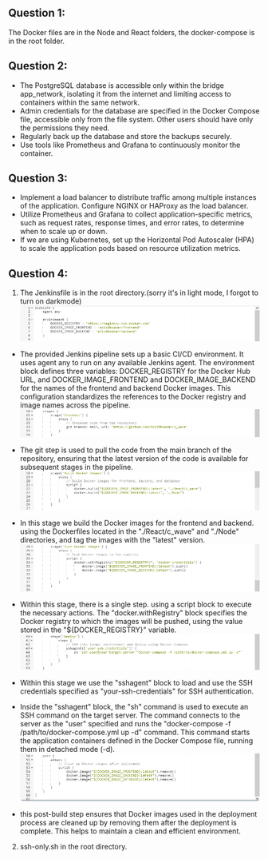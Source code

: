 ## Question 1:
The Docker files are in the Node and React folders, the docker-compose is in the root folder.

## Question 2:
- The PostgreSQL database is accessible only within the bridge app_network, isolating it from the internet and limiting access to containers within the same network.
- Admin credentials for the database are specified in the Docker Compose file, accessible only from the file system. Other users should have only the permissions they need.
- Regularly back up the database and store the backups securely.
- Use tools like Prometheus and Grafana to continuously monitor the container.

## Question 3:
- Implement a load balancer to distribute traffic among multiple instances of the application. Configure NGINX or HAProxy as the load balancer.
- Utilize Prometheus and Grafana to collect application-specific metrics, such as request rates, response times, and error rates, to determine when to scale up or down.
- If we are using Kubernetes, set up the Horizontal Pod Autoscaler (HPA) to scale the application pods based on resource utilization metrics.

## Question 4:
1. The Jenkinsfile is in the root directory.(sorry it's in light mode, I forgot to turn on darkmode)
![Alt text](./images/0.png)
- The provided Jenkins pipeline sets up a basic CI/CD environment. It uses agent any to run on any available Jenkins agent. The environment block defines three variables: DOCKER_REGISTRY for the Docker Hub URL, and DOCKER_IMAGE_FRONTEND and DOCKER_IMAGE_BACKEND for the names of the frontend and backend Docker images. This configuration standardizes the references to the Docker registry and image names across the pipeline.
![Alt text](./images/1.png)
- The git step is used to pull the code from the main branch of the repository, ensuring that the latest version of the code is available for subsequent stages in the pipeline.
![Alt text](./images/2.png)
- In this stage we build the Docker images for the frontend and backend. using the Dockerfiles located in the "./React/c_wave" and "./Node" directories, and tag the images with the "latest" version.
![Alt text](./images/3.png)
- Within this stage, there is a single step. using a script block to execute the necessary actions. The "docker.withRegistry" block specifies the Docker registry to which the images will be pushed, using the value stored in the "${DOCKER_REGISTRY}" variable.
![Alt text](./images/4.png)
- Within this stage we use the "sshagent" block to load and use the SSH credentials specified as "your-ssh-credentials" for SSH authentication.

- Inside the "sshagent" block, the "sh" command is used to execute an SSH command on the target server. The command connects to the server as the "user" specified and runs the "docker-compose -f /path/to/docker-compose.yml up -d" command. This command starts the application containers defined in the Docker Compose file, running them in detached mode (-d).
![Alt text](./images/5.png)
- this post-build step ensures that Docker images used in the deployment process are cleaned up by removing them after the deployment is complete. This helps to maintain a clean and efficient environment.

2. ssh-only.sh in the root directory.
